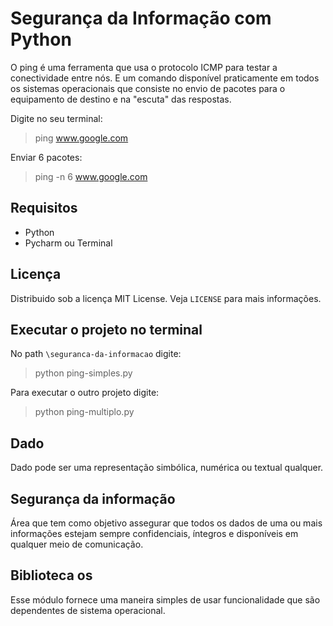 # Segurança da Informação com Python
O ping é uma ferramenta que usa o protocolo ICMP para testar a conectividade entre nós. E um comando disponível praticamente em todos os sistemas operacionais que consiste no envio de pacotes para o equipamento de destino e na "escuta" das respostas.

Digite no seu terminal:
>ping www.google.com

Enviar 6 pacotes:
>ping -n 6 www.google.com

## Requisitos
- Python
- Pycharm ou Terminal

## Licença
Distribuido sob a licença MIT License. Veja `LICENSE` para mais informações.

## Executar o projeto no terminal
No path `\seguranca-da-informacao` digite:
>python ping-simples.py

Para executar o outro projeto digite:
>python ping-multiplo.py

## Dado
Dado pode ser uma representação simbólica, numérica ou textual qualquer.

## Segurança da informação
Área que tem como objetivo assegurar que todos os dados de uma ou mais informações estejam sempre confidenciais, íntegros e disponíveis em qualquer meio de comunicação.

## Biblioteca os
Esse módulo fornece uma maneira simples de usar funcionalidade que são dependentes de sistema operacional.
